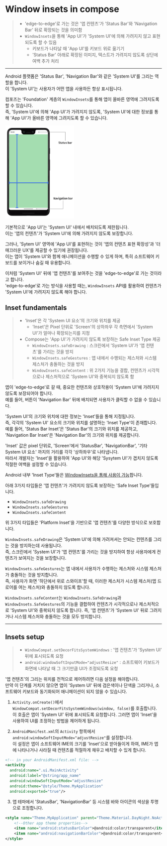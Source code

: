# Window insets in compose

> - 'edge-to-edge'로 가는 것은 '앱 컨텐츠'가 'Status Bar'와 'Navigation Bar' 뒤로 확장되는 것을 의미함
> - `WindowInsets`을 통해 'App UI'가 'System UI'에 의해 가려지지 않고 표현되도록 할 수 있음
>   - 키보드가 나타날 때 'App UI'를 키보드 위로 옮기기
>   - 'Status Bar' 아래로 확장된 이미지, 텍스트가 가려지지 않도록 상단에 여백 추가 처리

---

Android 플랫폼은 'Status Bar', 'Navigation Bar'와 같은 'System UI'를 그리는 역할을 합니다.  
이 'System UI'는 사용자가 어떤 앱을 사용하든 항상 표시됩니다.

컴포즈는 'Foundation' 계층의 `WindowInsets`를 통해 앱이 올바른 영역에 그려지도록 할 수 있습니다.  
즉, 'System UI'에 의해 'App UI'가 가려지지 않도록, 'System UI'에 대한 정보를 통해 'App UI'가 올바른 영역에 그려지도록 할 수 있습니다.

<img src="../resource/e2e-intro.gif" height="300" />

기본적으로 'App UI'는 'System UI' 내에서 배치되도록 제한됩니다.  
이는 '앱의 컨텐츠'가 'System UI'에 의해 가려지지 않도록 보장합니다.

그러나, 'Sytem UI' 영역에 'App UI'를 표현하는 것이 '앱의 컨텐츠 표현 확장성'과 '더 매끄러운 UX'를 제공할 수 있기에 권장됩니다.  
이는 앱이 'System UI'와 함께 애니메이션을 수행할 수 있게 하며, 특히 소프트웨어 키보드를 보이거나 숨길 때 유용합니다.

이처럼 'System UI' 뒤에 '앱 컨텐츠'를 보여주는 것을 'edge-to-edge'로 가는 것이라고 합니다.  
'edge-to-edge'로 가는 방식을 사용할 때는, `WindowInsets` API를 활용하여 컨텐츠가 'System UI'에 가려지지 않도록 해야 합니다. 

## Inset fundamentals

> - 'Inset'은 각 'System UI 요소'의 크기와 위치를 제공 
>   - 'Inset'은 Pixel 단위로 'Screen'의 상하좌우 각 측면에서 'System UI'가 얼마나 확장되는지를 지정
> - Compose는 'App UI'가 가려지지 않도록 보장하는 Safe Inset Type 제공
>   - `WindowInsets.safeDrawing` : 스크린에서 'System UI'가 '앱 컨텐츠'를 가리는 것을 방지
>   - `WindowInsets.safeGestures` : 앱 내에서 수행되는 제스처와 시스템 제스처가 충돌하는 것을 방지
>   - `WindowInsets.safeContent` : 위 2가지 기능을 결합, 컨텐츠가 시각적으로나 제스처적으로 'System UI'와 중복되지 않도록 함

앱이 'edge-to-edge'로 갈 때, 중요한 컨텐츠와 상호작용이 'System UI'에 가려지지 않도록 보장되어야 합니다.  
예를 들어, 버튼이 'Navigation Bar' 뒤에 배치되면 사용자가 클릭할 수 없을 수 있습니다.

'System UI'의 크기와 위치에 대한 정보는 'Inset'들을 통해 지정됩니다.  
즉, 각각의 'System UI' 요소의 크기와 위치를 설명하는 'Inset Type'이 존재합니다.  
예를 들어, 'Status Bar Inset'은 'Status Bar'의 크기와 위치를 제공하고, 'Navigation Bar Inset'은 'Navigation Bar'의 크기와 위치를 제공합니다.

'Inset' 값은 pixel 단위로, 'Screen'에서 'StatusBar', 'NavigationBar', '기타 System UI 요소' 까지의 거리를 각각 '상하좌우'로 나타냅니다.  
따라서 개발자는 'Inset'을 활용하여 'App UI'와 해당 'Sysytem UI'가 겹치지 않도록 적절한 여백을 설정할 수 있습니다.

Android 내부 'Inset Type'들은 [WindowInsets을 통해 사용이 가능](https://developer.android.com/jetpack/compose/layouts/insets#inset-fundamentals)합니다.

아래 3가지 타입들은 '앱 컨텐츠'가 가려지지 않도록 보장하는 'Safe Inset Type'들입니다.

- `WindowInsets.safeDrawing`
- `WindowInsets.safeGestures`
- `WindowInsets.safeContent`

위 3가지 타입들은 'Platform Inset'을 기반으로 '앱 컨텐츠'를 다양한 방식으로 보호합니다.

`WindowInsets.safeDrawing`은 'System UI'에 의해 가려져셔는 안되는 컨텐츠를 그리는 것을 방지하는데 사용됩니다.  
즉, 스크린에서 'System UI'가 '앱 컨텐츠'를 가리는 것을 방지하여 항상 사용자에게 컨텐츠가 보여지는 것을 보장합니다.

`WindowInsets.safeGestures`는 앱 내에서 사용자가 수행하는 제스처와 시스템 제스처가 충돌하는 것을 방지합니다.  
즉, 사용자가 화면 '하단에서 위로 스와이프'할 때, 이러한 제스처가 시스템 제스처(앱 드로어를 여는 제스처)와 충돌하지 않도록 합니다.

`WindowInsets.safeContent`는 `WindowInsets.SafeDrawing`과 `WindowInsets.SafeGestures`의 기능을 결합하여 
컨텐츠가 시각적으로나 제스처적으로 'System UI'와 중복되지 않도록 합니다. 
즉, '앱 컨텐츠'가 'System UI' 뒤로 그려지거나 시스템 제스처와 충돌하는 것을 모두 방지합니다. 

---

## Insets setup

> - `WindowCompat.setDecorFitsSystemWindows` : '앱 컨텐츠'가 'System UI' 뒤에 표시되도록 요청 
> - `android:windowSoftInputMode="adjustResize"` : 소프트웨어 키보드가 화면에 나타날 때 그 크기만큼 UI가 조정되도록 요청

'앱 컨텐츠'의 그리는 위치를 전적으로 제어하려면 다음 설정을 해야합니다.  
만약 이 단계를 거치지 않으면 앱이 'System UI' 뒤에 검은색이나 단색을 그리거나, 소프트웨어 키보드와 동기화되어 애니메이션이 되지 않을 수 있습니다.

1. `Activity.onCreate()`에서 `WindowCompat.setDecorFitsSystemWindows(window, false)`를 호출합니다.   
    이 호출은 앱이 'System UI' 뒤에 표시되도록 요청합니다. 그러면 앱이 'Inset'을 사용하여 UI를 조정하는 방법을 제어하게 됩니다.

2. `AndroidManifest.xml`의 `Activity` 항목에서 `android:windowSoftInputMode="adjustResize"`를 설정합니다.  
    이 설정은 앱이 소프트웨어 IME의 크기를 'Inset'으로 받아들이게 하여, IME가 앱에 나타나거나 사라질 때 컨텐츠를 적절하게 채우고 배치할 수 있게 합니다.

```xml
<!-- in your AndroidManifest.xml file: -->
<activity
  android:name=".ui.MainActivity"
  android:label="@string/app_name"
  android:windowSoftInputMode="adjustResize"
  android:theme="@style/Theme.MyApplication"
  android:exported="true"/>
```

3. 앱 테마에서 'StatusBar', 'NavigationBar' 등 시스템 바와 아이콘의 색상을 투명으로 조정합니다.

```xml
<style name="Theme.MyApplication" parent="Theme.Material.DayNight.NoActionBar">
    <!--Other app theme properties-->
    <item name="android:statusBarColor">@android:color/transparent</item>
    <item name="android:navigationBarColor">@android:color/transparent</item>
</style>
```